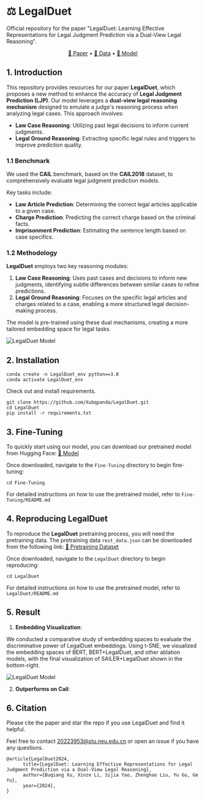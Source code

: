 # ⚖️ LegalDuet  
Official repository for the paper "LegalDuet: Learning Effective Representations for Legal Judgment Prediction via a Dual-View Legal Reasoning".

<p align="center">
    <a href="https://arxiv.org/abs/xxxxxx">📜 Paper</a> •
    <a href="http://cail.cipsc.org.cn/task_summit.html?raceID=1&cail_tag=2018">📂 Data</a> •
    <a href="https://huggingface.co/models/LegalDuet">🤗 Model</a>
</p>

## 1. Introduction
This repository provides resources for our paper **LegalDuet**, which proposes a new method to enhance the accuracy of **Legal Judgment Prediction (LJP)**. Our model leverages a **dual-view legal reasoning mechanism** designed to emulate a judge's reasoning process when analyzing legal cases. This approach involves:
- **Law Case Reasoning**: Utilizing past legal decisions to inform current judgments.
- **Legal Ground Reasoning**: Extracting specific legal rules and triggers to improve prediction quality.

### 1.1 Benchmark
We used the **CAIL** benchmark, based on the **CAIL2018** dataset, to comprehensively evaluate legal judgment prediction models. 

Key tasks include:
- **Law Article Prediction**: Determining the correct legal articles applicable to a given case.
- **Charge Prediction**: Predicting the correct charge based on the criminal facts.
- **Imprisonment Prediction**: Estimating the sentence length based on case specifics.

### 1.2 Methodology
**LegalDuet** employs two key reasoning modules:
1. **Law Case Reasoning**: Uses past cases and decisions to inform new judgments, identifying subtle differences between similar cases to refine predictions.
2. **Legal Ground Reasoning**: Focuses on the specific legal articles and charges related to a case, enabling a more structured legal decision-making process.

The model is pre-trained using these dual mechanisms, creating a more tailored embedding space for legal tasks.

![LegalDuet Model](https://github.com/Xubqpanda/LegalDuet/blob/main/LegalDuet/data_and_config/draw/demo.jpg)

## 2. Installation

   ```
   conda create -n LegalDuet_env python==3.8
   conda activate LegalDuet_env
   ```

Check out and install requirements.
   ```
   git clone https://github.com/Xubqpanda/LegalDuet.git
   cd LegalDuet
   pip install -r requirements.txt
   ```

## 3. Fine-Tuning 

To quickly start using our model, you can download our pretrained model from Hugging Face:
<a href="https://huggingface.co/Xubqpanda/LegalDuet">🤗 Model</a>

Once downloaded, navigate to the `Fine-Tuning` directory to begin fine-tuning:
   ```
   cd Fine-Tuning
   ```
For detailed instructions on how to use the pretrained model, refer to `Fine-Tuning/README.md`

## 4. Reproducing LegalDuet

To reproduce the **LegalDuet** pretraining process, you will need the pretraining data.
   The pretraining data `rest_data.json` can be downloaded from the following link:
   <a href="http://cail.cipsc.org.cn/task_summit.html?raceID=1&cail_tag=2018">📂 Pretraining Dataset</a>

Once downloaded, navigate to the `LegalDuet` directory to begin reproducing:
   ```
   cd LegalDuet
   ```
For detailed instructions on how to use the pretrained model, refer to `LegalDuet/README.md`

## 5. Result 

1. **Embedding Visualization**:

We conducted a comparative study of embedding spaces to evaluate the discriminative power of LegalDuet embeddings. Using t-SNE, we visualized the embedding spaces of BERT, BERT+LegalDuet, and other ablation models, with the final visualization of SAILER+LegalDuet shown in the bottom-right.

![LegalDuet Model](https://github.com/Xubqpanda/LegalDuet/blob/main/LegalDuet/data_and_config/draw/Embedding_Visualization/embedding_visualization_bert_ablation.png)

2. **Outperforms on Cail**:

## 6. Citation

Please cite the paper and star the repo if you use LegalDuet and find it helpful.

Feel free to contact 20223953@stu.neu.edu.cn or open an issue if you have any questions.

```
@article{LegalDuet2024,
      title={LegalDuet: Learning Effective Representations for Legal Judgment Prediction via a Dual-View Legal Reasoning}, 
      author={Buqiang Xu, Xinze Li, Sijia Yao, Zhenghao Liu, Yu Gu, Ge Yu},
      year={2024},
}
```